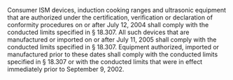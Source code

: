 Consumer ISM devices, induction cooking ranges and ultrasonic equipment that are authorized under the certification, verification or declaration of conformity procedures on or after July 12, 2004 shall comply with the conducted limits specified in § 18.307. All such devices that are manufactured or imported on or after July 11, 2005 shall comply with the conducted limits specified in § 18.307. Equipment authorized, imported or manufactured prior to these dates shall comply with the conducted limits specified in § 18.307 or with the conducted limits that were in effect immediately prior to September 9, 2002.

